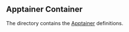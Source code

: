 
## Apptainer Container

The directory contains the [Apptainer](https://apptainer.org/) definitions.